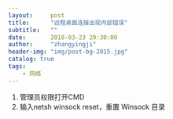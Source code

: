 ```yaml
---
layout:     post
title:      "远程桌面连接出现内部错误"
subtitle:   ""
date:       2018-03-23 20:30:00
author:     "zhangyingji"
header-img: "img/post-bg-2015.jpg"
catalog: true
tags:
    - 网络
---
```



1. 管理员权限打开CMD
2. 输入netsh winsock reset，重置 Winsock 目录